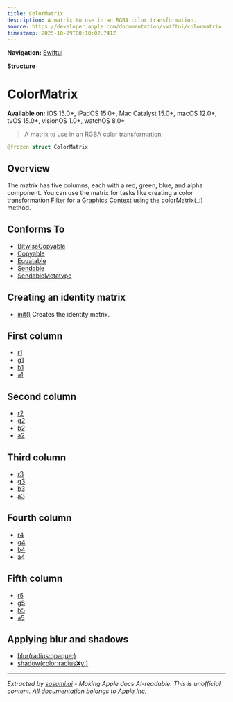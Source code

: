 ```yaml
---
title: ColorMatrix
description: A matrix to use in an RGBA color transformation.
source: https://developer.apple.com/documentation/swiftui/colormatrix
timestamp: 2025-10-29T00:10:02.741Z
---
```


**Navigation:** [Swiftui](/documentation/swiftui)

**Structure**

# ColorMatrix

**Available on:** iOS 15.0+, iPadOS 15.0+, Mac Catalyst 15.0+, macOS 12.0+, tvOS 15.0+, visionOS 1.0+, watchOS 8.0+

> A matrix to use in an RGBA color transformation.

```swift
@frozen struct ColorMatrix
```

## Overview

The matrix has five columns, each with a red, green, blue, and alpha component. You can use the matrix for tasks like creating a color transformation [Filter](/documentation/swiftui/graphicscontext/filter) for a [Graphics Context](/documentation/swiftui/graphicscontext) using the [colorMatrix(_:)](/documentation/swiftui/graphicscontext/filter/colormatrix(_:)) method.

## Conforms To

- [BitwiseCopyable](/documentation/Swift/BitwiseCopyable)
- [Copyable](/documentation/Swift/Copyable)
- [Equatable](/documentation/Swift/Equatable)
- [Sendable](/documentation/Swift/Sendable)
- [SendableMetatype](/documentation/Swift/SendableMetatype)

## Creating an identity matrix

- [init()](/documentation/swiftui/colormatrix/init()) Creates the identity matrix.

## First column

- [r1](/documentation/swiftui/colormatrix/r1)
- [g1](/documentation/swiftui/colormatrix/g1)
- [b1](/documentation/swiftui/colormatrix/b1)
- [a1](/documentation/swiftui/colormatrix/a1)

## Second column

- [r2](/documentation/swiftui/colormatrix/r2)
- [g2](/documentation/swiftui/colormatrix/g2)
- [b2](/documentation/swiftui/colormatrix/b2)
- [a2](/documentation/swiftui/colormatrix/a2)

## Third column

- [r3](/documentation/swiftui/colormatrix/r3)
- [g3](/documentation/swiftui/colormatrix/g3)
- [b3](/documentation/swiftui/colormatrix/b3)
- [a3](/documentation/swiftui/colormatrix/a3)

## Fourth column

- [r4](/documentation/swiftui/colormatrix/r4)
- [g4](/documentation/swiftui/colormatrix/g4)
- [b4](/documentation/swiftui/colormatrix/b4)
- [a4](/documentation/swiftui/colormatrix/a4)

## Fifth column

- [r5](/documentation/swiftui/colormatrix/r5)
- [g5](/documentation/swiftui/colormatrix/g5)
- [b5](/documentation/swiftui/colormatrix/b5)
- [a5](/documentation/swiftui/colormatrix/a5)

## Applying blur and shadows

- [blur(radius:opaque:)](/documentation/swiftui/view/blur(radius:opaque:))
- [shadow(color:radius:x:y:)](/documentation/swiftui/view/shadow(color:radius:x:y:))

---

*Extracted by [sosumi.ai](https://sosumi.ai) - Making Apple docs AI-readable.*
*This is unofficial content. All documentation belongs to Apple Inc.*
